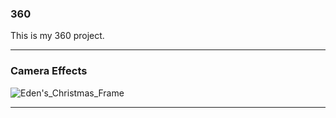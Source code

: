 ### 360

This is my 360 project.

<script src="//360.vizor.io/scripts/embed.js" data-vizorurl="https://360.vizor.io/embed/v/lrn" ></script>

***


### Camera Effects

![Eden's_Christmas_Frame](Portfolio/https://github.com/edenking0/edenking0.github.io/blob/master/untitled.jpg?raw=true "Optional Title")

***
